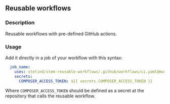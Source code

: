 ## Reusable workflows

### Description
Reusable workflows with pre-defined GitHub actions.

### Usage
Add it directly in a job of your workflow with this syntax:
```yaml
  job_name:
    uses: stetind/stem-reusable-workflows/.github/workflows/ci.yaml@main
    secrets:
      COMPOSER_ACCESS_TOKEN: ${{ secrets.COMPOSER_ACCESS_TOKEN }}
```
Where `COMPOSER_ACCESS_TOKEN` should be defined as a secret at
the repository that calls the reusable workflow.
